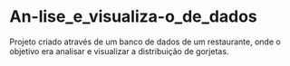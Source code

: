 # An-lise_e_visualiza-o_de_dados

Projeto criado através de um banco de dados de um restaurante, onde o objetivo era analisar e visualizar a distribuição de gorjetas.
